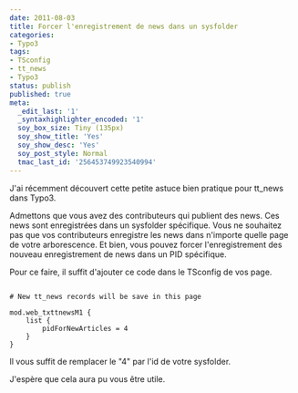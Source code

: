 ```yaml
---
date: 2011-08-03
title: Forcer l'enregistrement de news dans un sysfolder
categories:
- Typo3
tags:
- TSconfig
- tt_news
- Typo3
status: publish
published: true
meta:
  _edit_last: '1'
  _syntaxhighlighter_encoded: '1'
  soy_box_size: Tiny (135px)
  soy_show_title: 'Yes'
  soy_show_desc: 'Yes'
  soy_post_style: Normal
  tmac_last_id: '256453749923540994'
---
```

J'ai récemment découvert cette petite astuce bien pratique pour tt_news dans Typo3.

<!--more-->

Admettons que vous avez des contributeurs qui publient des news. Ces news sont enregistrées dans un sysfolder spécifique.
Vous ne souhaitez pas que vos contributeurs enregistre les news dans n'importe quelle page de votre arborescence. Et bien, vous pouvez forcer l'enregistrement des nouveau enregistrement de news dans un PID spécifique.

Pour ce faire, il suffit d'ajouter ce code dans le TSconfig de vos page.

```shell

# New tt_news records will be save in this page

mod.web_txttnewsM1 {
    list {
        pidForNewArticles = 4
    }
}
```

Il vous suffit de remplacer le "4" par l'id de votre sysfolder.

J'espère que cela aura pu vous être utile.

